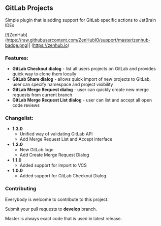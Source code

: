 ## GitLab Projects
Simple plugin that is adding support for GitLab specific actions to JetBrain IDEs

[![ZenHub] (https://raw.githubusercontent.com/ZenHubIO/support/master/zenhub-badge.png)] (https://zenhub.io)

### Features:
* **GitLab Checkout dialog** - list all users projects on GitLab and provides quick way to clone them locally
* **GitLab Share dialog** - allows quick import of new projects to GitLab, user can specify namespace and project visibility
* **GitLab Merge Request dialog**  - user can quickly create new merge requests from current branch
* **GitLab Merge Request List dialog**  - user can list and accept all open code reviews

### Changelist:
- **1.3.0**
  * Unified way of validating GitLab API
  * Add Merge Request List and Accept interface
- **1.2.0**
  * New GitLab logo
  * Add Create Merge Request Dialog
- **1.1.0**
  * Added support for Import to VCS
- **1.0.0**
  * Added support for GitLab Checkout Dialog

### Contributing
Everybody is welcome to contribute to this project.

Submit your pull requests to **develop** branch.

Master is always exact code that is used in latest release.